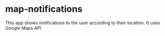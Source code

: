 # map-notifications
This app shows notifications to the user according to their location.
It uses Google Maps API
